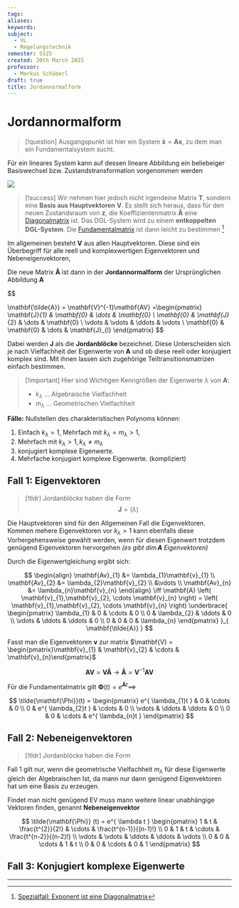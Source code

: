 ```yaml
---
tags: 
aliases: 
keywords: 
subject:
  - VL
  - Regelungstechnik
semester: SS25
created: 20th March 2025
professor:
  - Markus Schöberl
draft: true
title: Jordannormalform
---
```

 
# Jordannormalform

> [!question] Ausgangspunkt ist hier ein System $\mathbf{\dot{x}}=\mathbf{Ax}$, zu dem man ein Fundamentalsystem sucht.

Für ein lineares System kann auf dessen lineare Abbildung ein beliebeiger Basiswechsel bzw. Zustandstransformation vorgenommen werden

![](Zustandstransformation.md#^TRF)

> [!success] Wir nehmen hier jedoch nicht irgendeine Matrix $\mathbf{T}$, sondern eine **Basis aus Hauptvektoren** $\mathbf{V}$.
> Es stellt sich heraus, dass für den neuen Zustandsraum von $\mathbf{z}$, die Koeffizientenmatrix $\mathbf{\tilde{A}}$ eine [Diagonalmatrix](Diagonalmatrix.md) ist. Das DGL-System wird zu einem **entkoppelten DGL-System**. Die [Fundamentalmatrix](../Analysis/Fundamentalmatrix.md) ist dann leicht zu bestimmen [^1]

Im allgemeinen besteht $\mathbf{V}$ aus allen Hauptvektoren. Diese sind ein Überbegriff für alle reell und komplexwertigen Eigenvektoren und Nebeneigenvektoren, 

Die neue Matrix $\mathbf{\tilde{A}}$ ist dann in der **Jordannormalform** der Ursprünglichen Abbildung $\mathbf{A}$

$$

$$
$$
\mathbf{\tilde{A}} = \mathbf{V}^{-1}\mathbf{AV} =\begin{pmatrix}
\mathbf{J}_{1} & \mathbf{0} & \dots & \mathbf{0} \\
\mathbf{0} & \mathbf{J}_{2} & \dots & \mathbf{0} \\
\vdots & \vdots & \ddots & \vdots \\
\mathbf{0} & \mathbf{0} & \dots & \mathbf{J}_{l}
\end{pmatrix}
$$

Dabei werden $\mathbf{J}$ als die **Jordanblöcke** bezeichnet. Diese Unterscheiden sich je nach Vielfachheit der Eigenwerte von $\mathbf{A}$ und ob diese reell oder konjugiert komplex sind. Mit ihnen lassen sich zugehörige Teiltransitionsmatrizen einfach bestimmen.

> [!important] Hier sind Wichtigen Kenngrößen der Eigenwerte $\lambda$ von $\mathbf{A}$:
> - $k_{\lambda}$ ... Algebraische Vielfachheit
> - $m_{\lambda}$ ... Geometrischen Vielfachheit

**Fälle:** Nullstellen des charakteristischen Polynoms können:

1. Einfach $k_{\lambda}=1$, Mehrfach mit $k_{\lambda}=m_{\lambda} > 1$,
2. Mehrfach mit $k_{\lambda}>1, k_{\lambda}\neq m_{\lambda}$
3. konjugiert komplexe Eigenwerte.
4. Mehrfache konjugiert komplexe Eigenwerte. (kompliziert)

## Fall 1: Eigenvektoren

> [!tldr] Jordanblöcke haben die Form
> $$\mathbf{J} = (\lambda)$$ 

Die Hauptvektoren sind für den Allgemeinen Fall die Eigenvektoren. Kommen mehere Eigenvektoren vor $k_{\lambda}>1$ kann ebenfalls diese Vorhergehensweise gewählt werden, wenn für diesen Eigenwert trotzdem genügend Eigenvektoren hervorgehen *(es gibt $\dim\mathbf{A}$ Eigenvektoren)*

Durch die Eigenwertgleichung ergibt sich:

$$
\begin{align}
\mathbf{Av}_{1} &= \lambda_{1}\mathbf{v}_{1} \\
\mathbf{Av}_{2} &= \lambda_{2}\mathbf{v}_{2} \\
&\vdots \\
\mathbf{Av}_{n} &= \lambda_{n}\mathbf{v}_{n}
\end{align} \iff \mathbf{A} \left( \mathbf{v}_{1},\mathbf{v}_{2}, \cdots \mathbf{v}_{n} \right) = \left( \mathbf{v}_{1},\mathbf{v}_{2}, \cdots \mathbf{v}_{n} \right)  \underbrace{ \begin{pmatrix}
\lambda_{1} & 0 & \cdots & 0 \\
0 & \lambda_{2} & \ddots & 0 \\
\vdots & \ddots & \ddots & 0 \\
0 & 0 & 0 & \lambda_{n}
\end{pmatrix} }_{ \mathbf{\tilde{A}} }
$$


Fasst man die Eigenvektoren $\mathbf{v}$ zur matrix $\mathbf{V} = \begin{pmatrix}\mathbf{v}_{1} & \mathbf{v}_{2} & \cdots & \mathbf{v}_{n}\end{pmatrix}$

$$
\mathbf{AV} = \mathbf{V \tilde{A}} \to \mathbf{\tilde{A}} = \mathbf{V}^{-1}\mathbf{AV}
$$



Für die Fundamentalmatrix gilt $\mathbf{\Phi}(t)=e^{ \mathbf{\tilde{A}}t} \implies$

$$
\tilde{\mathbf{\Phi}}(t) = \begin{pmatrix}
e^{ \lambda_{1}t } & 0 & \cdots & 0 \\
0 & e^{ \lambda_{2}t } & \cdots & 0 \\
\vdots & \ddots & \ddots & 0 \\
0 & 0 & \cdots & e^{ \lambda_{n}t }
\end{pmatrix}
$$

## Fall 2: Nebeneigenvektoren

> [!tldr] Jordanblöcke haben die Form
> 

Fall 1 gilt nur, wenn die geometrische Vielfachheit $m_{\lambda}$ für diese Eigenwerte gleich der Algebraischen Ist, da mann nur dann genügend Eigenvektoren hat um eine Basis zu erzeugen.

Findet man nicht genügend EV muss mann weitere linear unabhängige Vektoren finden, genannt **Nebeneigenvektor**

$$
\tilde{\mathbf{\Phi}} (t) = e^{ \lambda t } \begin{pmatrix}
1 & t & \frac{t^{2}}{2!}  & \cdots & \frac{t^{n-1}}{(n-1)!} \\
0 & 1 & t & \cdots & \frac{t^{n-2}}{(n-2)!} \\
\vdots & \vdots & \ddots & \ddots & \vdots \\
0 & 0 & \cdots & 1 & t \\
0 & 0 & \cdots & 0 & 1
\end{pmatrix}
$$

## Fall 3: Konjugiert komplexe Eigenwerte

---

[^1]: [Spezialfall: Exponent ist eine Diagonalmatrix](../Analysis/Matrix-Exponentialfunktion.md#Spezialfall%20Exponent%20ist%20eine%20Diagonalmatrix)
